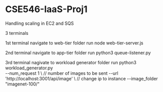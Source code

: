 # CSE546-IaaS-Proj1
Handling scaling in EC2 and SQS

3 terminals

1st terminal
navigate to web-tier folder 
run node web-tier-server.js

2nd terminal
navigate to app-tier folder
run python3 queue-listener.py

3rd terminal
nagivate to workload generator folder
run python3 workload_generator.py \
 --num_request 1 \                                    // number of images to be sent
 --url 'http://localhost:3001/api/image' \            // change ip to instance
 --image_folder "imagenet-100/"                       
